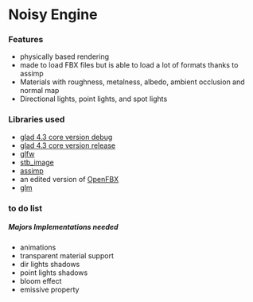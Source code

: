 <h1>Noisy Engine </H1>

<H3>Features</H3>

- physically based rendering
- made to load FBX files but is able to load a lot of formats thanks to assimp
- Materials with roughness, metalness, albedo, ambient occlusion and normal map
- Directional lights, point lights, and spot lights

<H3>Libraries used</H3>

- <a href="https://glad.dav1d.de/">glad 4.3 core version debug</a>
- <a href="https://glad.dav1d.de/">glad 4.3 core version release</a>
- <a href="https://www.glfw.org/">glfw</a>
- <a href="https://github.com/nothings/stb/blob/master/stb_image.h">stb_image</a>
- <a href="https://github.com/assimp/assimp">assimp</a>
- an edited version of <a href="https://github.com/nem0/OpenFBX">OpenFBX</a>
- <a href="http://glm.g-truc.net/0.9.9/index.html">glm</a>


<H3>to do list</H3>

<H5>Majors Implementations needed</H5>

- animations
- transparent material support
- dir lights shadows
- point lights shadows
- bloom effect
- emissive property
